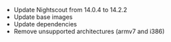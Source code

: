- Update Nightscout from 14.0.4 to 14.2.2
- Update base images
- Update dependencies
- Remove unsupported architectures (armv7 and i386)